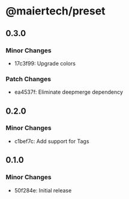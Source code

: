 # @maiertech/preset

## 0.3.0

### Minor Changes

- 17c3f99: Upgrade colors

### Patch Changes

- ea4537f: Eliminate deepmerge dependency

## 0.2.0

### Minor Changes

- c1bef7c: Add support for Tags

## 0.1.0

### Minor Changes

- 50f284e: Initial release
